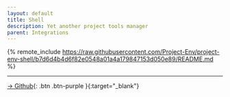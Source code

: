 ```yaml
---
layout: default
title: Shell
description: Yet another project tools manager
parent: Integrations
---
```


{% remote_include https://raw.githubusercontent.com/Project-Env/project-env-shell/b7d6d4b4d6f82e0548a01a4a179847153d050e89/README.md %}

---

[→ Github](https://github.com/Project-Env/project-env-shell){: .btn .btn-purple }{:target="_blank"}